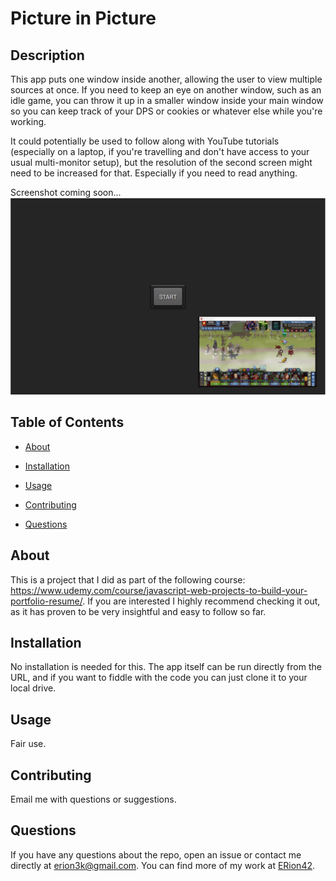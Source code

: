 # Picture in Picture


## Description

This app puts one window inside another, allowing the user to view multiple sources at once. If you need to keep an eye on another window, such as an idle game, you can throw it up in a smaller window inside your main window so you can keep track of your DPS or cookies or whatever else while you're working. 

It could potentially be used to follow along with YouTube tutorials (especially on a laptop, if you're travelling and don't have access to your usual multi-monitor setup), but the resolution of the second screen might need to be increased for that. Especially if you need to read anything.


Screenshot coming soon...
![Screenshot](https://github.com/ERion42/PicInPic/blob/ef5bf4add3cdee996bb61c9fda968e2489c01dc8/screenShot.png)

## Table of Contents 

* [About](#about)

* [Installation](#installation)

* [Usage](#usage)

* [Contributing](#contributing)

* [Questions](#questions)


## About 

This is a project that I did as part of the following course: https://www.udemy.com/course/javascript-web-projects-to-build-your-portfolio-resume/. If you are interested I highly recommend checking it out, as it has proven to be very insightful and easy to follow so far.

## Installation

No installation is needed for this. The app itself can be run directly from the URL, and if you want to fiddle with the code you can just clone it to your local drive.

## Usage

Fair use. 

  
## Contributing

Email me with questions or suggestions.


## Questions

If you have any questions about the repo, open an issue or contact me directly at erion3k@gmail.com. You can find more of my work at [ERion42](https://github.com/ERion42/).

